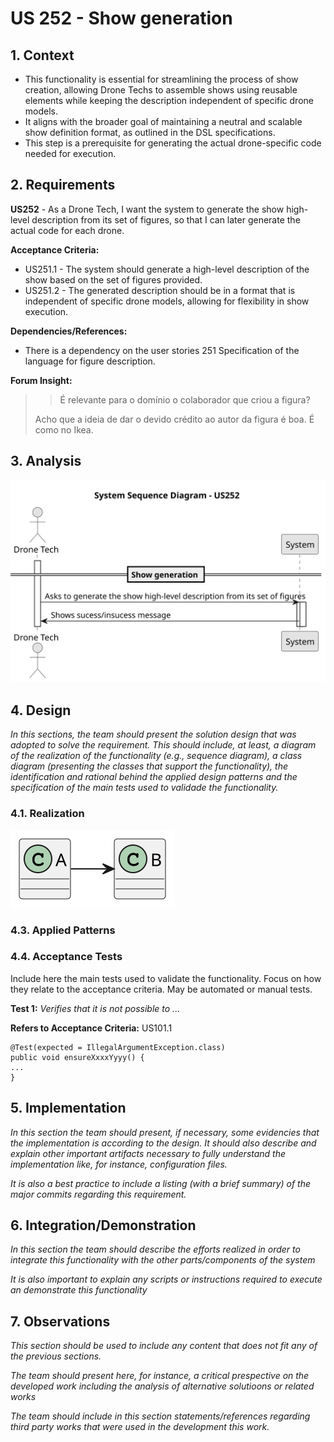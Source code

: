 # US 252 - Show generation

## 1. Context

* This functionality is essential for streamlining the process of show creation, allowing Drone Techs to assemble shows using reusable elements while keeping the description independent of specific drone models.
* It aligns with the broader goal of maintaining a neutral and scalable show definition format, as outlined in the DSL specifications.
* This step is a prerequisite for generating the actual drone-specific code needed for execution.

## 2. Requirements

**US252** - As a Drone Tech, I want the system to generate the show high-level description from its set of figures, so that I can later generate the actual code for each drone.

**Acceptance Criteria:**

- US251.1 - The system should generate a high-level description of the show based on the set of figures provided.
- US251.2 - The generated description should be in a format that is independent of specific drone models, allowing for flexibility in show execution.


**Dependencies/References:**

* There is a dependency on the user stories 251 Specification of the language for figure description.

**Forum Insight:**

>> É relevante para o domínio o colaborador que criou a figura?
>
> Acho que a ideia de dar o devido crédito ao autor da figura é boa. É como no Ikea.


## 3. Analysis

![SSD252](images/system-sequence-diagram-US252.svg "SSD252")

## 4. Design

*In this sections, the team should present the solution design that was adopted to solve the requirement. This should include, at least, a diagram of the realization of the functionality (e.g., sequence diagram), a class diagram (presenting the classes that support the functionality), the identification and rational behind the applied design patterns and the specification of the main tests used to validade the functionality.*

### 4.1. Realization

![a class diagram](images/class-diagram-01.svg "A Class Diagram")

### 4.3. Applied Patterns

### 4.4. Acceptance Tests

Include here the main tests used to validate the functionality. Focus on how they relate to the acceptance criteria. May be automated or manual tests.

**Test 1:** *Verifies that it is not possible to ...*

**Refers to Acceptance Criteria:** US101.1


```
@Test(expected = IllegalArgumentException.class)
public void ensureXxxxYyyy() {
...
}
````

## 5. Implementation

*In this section the team should present, if necessary, some evidencies that the implementation is according to the design. It should also describe and explain other important artifacts necessary to fully understand the implementation like, for instance, configuration files.*

*It is also a best practice to include a listing (with a brief summary) of the major commits regarding this requirement.*

## 6. Integration/Demonstration

*In this section the team should describe the efforts realized in order to integrate this functionality with the other parts/components of the system*

*It is also important to explain any scripts or instructions required to execute an demonstrate this functionality*

## 7. Observations

*This section should be used to include any content that does not fit any of the previous sections.*

*The team should present here, for instance, a critical prespective on the developed work including the analysis of alternative solutioons or related works*

*The team should include in this section statements/references regarding third party works that were used in the development this work.*


